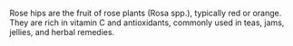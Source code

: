 Rose hips are the fruit of rose plants (Rosa spp.), typically red or orange. They are rich in vitamin C and antioxidants, commonly used in teas, jams, jellies, and herbal remedies.